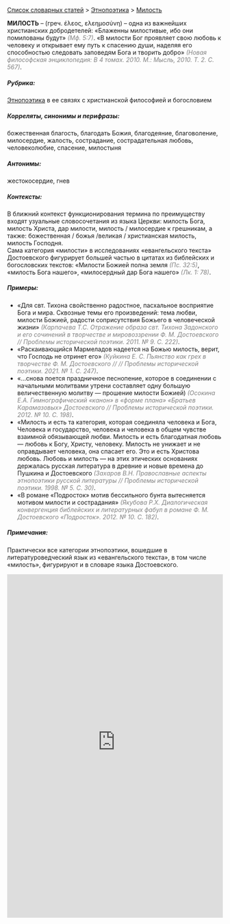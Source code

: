 <style>
st { color: Gray;
  font-style: italic;}
</style>

[Список словарных статей](https://thesaurus-dostoevsky.github.io/Thesaurus/) > [Этнопоэтика](ethnopoe.md) > [Милость](милость.md) 

**МИЛОСТЬ** – (греч. έλεος, ελεημοσύνη) – одна из важнейших христианских добродетелей: «Блаженны милостивые, ибо они помилованы будут» <st>(Мф. 5:7)</st>.
«В милости Бог проявляет свою любовь к человеку и открывает ему путь к спасению души, наделяя его способностью следовать заповедям Бога и творить добро» <st>(Новая философская энциклопедия: В 4 томах. 2010. М.: Мысль, 2010. Т. 2. С. 567)</st>.

##### Рубрика:
[Этнопоэтика](ethnopoe.md) в ее связях  с христианской философией и богословием
##### Корреляты, синонимы и перифразы:
божественная благость, благодать Божия, благодеяние, благоволение, милосердие, жалость, сострадание, сострадательная любовь, человеколюбие, спасение, милостыня
##### Антонимы:
жестокосердие, гнев
##### Контексты:
В ближний контекст  функционирования термина по преимуществу входят узуальные словосочетания из языка Церкви: милость Бога, милость Христа, дар милости, милость / милосердие к грешникам, а также: божественная / божья /великая / христианская милость, милость Господня.  
Сама категория «милости» в исследованиях «евангельского текста» Достоевского фигурирует большей частью в цитатах из библейских и богословских текстов: «Милости Божией полна земля <st>(Пс. 32:5)</st>, «милость Бога нашего», «милосердный дар Бога нашего» <st>(Лк. 1: 78)</st>.
##### Примеры:
*	«Для свт. Тихона свойственно радостное, пасхальное восприятие Бога и мира. Сквозные темы его произведений: тема любви, милости Божией, радости соприсутствия Божьего в человеческой жизни»  <st>(Карпачева Т.С. Отражение образа свт. Тихона Задонского и его сочинений в творчестве и мировоззрении Ф. М. Достоевского //  Проблемы исторической поэтики.  2011. № 9. С. 222)</st>.
*	«Раскаивающийся Мармеладов надеется на Божью милость, верит, что Господь не отринет его»  <st>(Куйкина Е. С. Пьянство как грех в творчестве Ф. М. Достоевского // // Проблемы исторической поэтики.  2021. № 1. С. 247)</st>.
*	«…снова поется праздничное песнопение, которое в соединении с 
начальными молитвами утрени составляет одну большую величественную молитву — прошение милости Божией) <st>(Осокина Е.А. Гимнографический «канон» в «форме плана» «Братьев Карамазовых» Достоевского //  Проблемы исторической поэтики. 2012. № 10. С. 198)</st>.
*	«Милость и есть та категория, которая соединяла человека и Бога, 
Человека и государство, человека и человека в общем чувстве взаимной обязывающей любви. Милость и есть благодатная любовь — любовь к Богу, Христу, человеку. Милость не унижает и не оправдывает человека, она спасает его. Это и есть Христова любовь. Любовь и милость — на этих этических основаниях держалась русская литература в древние и новые времена до Пушкина и Достоевского <st>(Захаров В.Н. Православные аспекты этнопоэтики русской литературы // Проблемы исторической поэтики. 1998. № 5. С. 30)</st>.
*	«В романе «Подросток» мотив бессильного бунта вытесняется 
мотивом  милости и сострадания» <st>(Якубова Р.Х. Диалогическая конвергенция библейских и литературных фабул в романе Ф. М. Достоевского «Подросток». 2012. № 10. С. 182)</st>.
##### Примечания:
Практически все категории этнопоэтики, вошедшие в литературоведческий язык из «евангельского текста», в том числе «милость», фигурируют и в словаре языка Достоевского.


<iframe src="https://thesaurus-dostoevsky.github.io/nk/милость.html" style="border:0px;width:100%;height:800px" allowfullscreen="true" webkitallowfullscreen="true" mozallowfullscreen="true">
